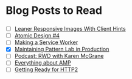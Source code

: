 # Blog Posts to Read

### 
- [ ] [Leaner Responsive Images With Client Hints](https://www.smashingmagazine.com/2016/01/leaner-responsive-images-client-hints)
- [ ] [Atomic Design #4](http://us5.campaign-archive2.com/?u=6c0c3f4dcd40d88bc1cedb3fa&id=4a2b57dbe1&e=e405bb8213)
- [ ] [Making a Service Worker](https://www.smashingmagazine.com/2016/02/making-a-service-worker/)
- [x] [Maintaining Pattern Lab in Production](https://github.com/pattern-lab/patternlab-php/issues/312#issuecomment-174244716)
- [ ] [Podcast: RWD with Karen McGrane](http://msdevshow.com/2015/12/responsive-design-with-karen-mcgrane/)
- [ ] [Everything about AMP](https://www.smashingmagazine.com/2016/02/everything-about-google-accelerated-mobile-pages/)
- [ ] [Getting Ready for HTTP2](https://www.smashingmagazine.com/2016/02/getting-ready-for-http2/)
